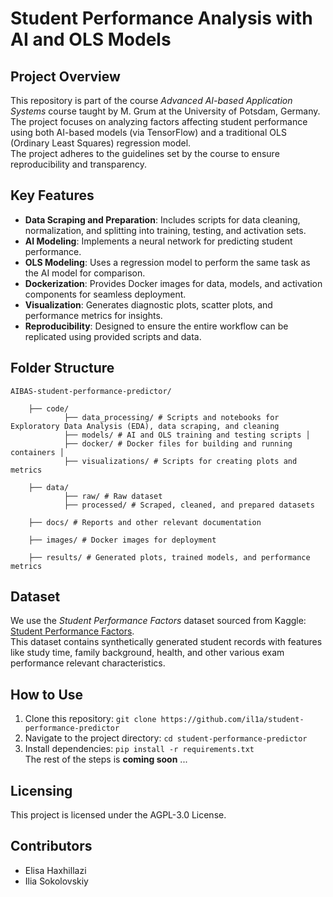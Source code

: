 # Student Performance Analysis with AI and OLS Models

## Project Overview
This repository is part of the course *Advanced AI-based Application Systems* course taught by M. Grum at the University of Potsdam, Germany.<br>
The project focuses on analyzing factors affecting student performance using both AI-based models (via TensorFlow) and a traditional OLS (Ordinary Least Squares) regression model.<br>
The project adheres to the guidelines set by the course to ensure reproducibility and transparency.

## Key Features
- **Data Scraping and Preparation**: Includes scripts for data cleaning, normalization, and splitting into training, testing, and activation sets.
- **AI Modeling**: Implements a neural network for predicting student performance.
- **OLS Modeling**: Uses a regression model to perform the same task as the AI model for comparison.
- **Dockerization**: Provides Docker images for data, models, and activation components for seamless deployment.
- **Visualization**: Generates diagnostic plots, scatter plots, and performance metrics for insights.
- **Reproducibility**: Designed to ensure the entire workflow can be replicated using provided scripts and data.

## Folder Structure

```
AIBAS-student-performance-predictor/ 

    ├── code/
            ├── data_processing/ # Scripts and notebooks for Exploratory Data Analysis (EDA), data scraping, and cleaning
            ├── models/ # AI and OLS training and testing scripts │ 
            ├── docker/ # Docker files for building and running containers │ 
            ├── visualizations/ # Scripts for creating plots and metrics 
            
    ├── data/
            ├── raw/ # Raw dataset
            ├── processed/ # Scraped, cleaned, and prepared datasets 
            
    ├── docs/ # Reports and other relevant documentation 
    
    ├── images/ # Docker images for deployment 
    
    ├── results/ # Generated plots, trained models, and performance metrics
```

## Dataset
We use the *Student Performance Factors* dataset sourced from Kaggle: [Student Performance Factors](https://www.kaggle.com/datasets/lainguyn123/student-performance-factors/data).<br>
This dataset contains synthetically generated student records with features like study time, family background, health, and other various exam performance relevant characteristics.

## How to Use
1. Clone this repository: `git clone https://github.com/il1a/student-performance-predictor`
2. Navigate to the project directory: `cd student-performance-predictor`
3. Install dependencies: `pip install -r requirements.txt`<br>
   The rest of the steps is **coming soon** ...

## Licensing
This project is licensed under the AGPL-3.0 License.

## Contributors
- Elisa Haxhillazi
- Ilia Sokolovskiy